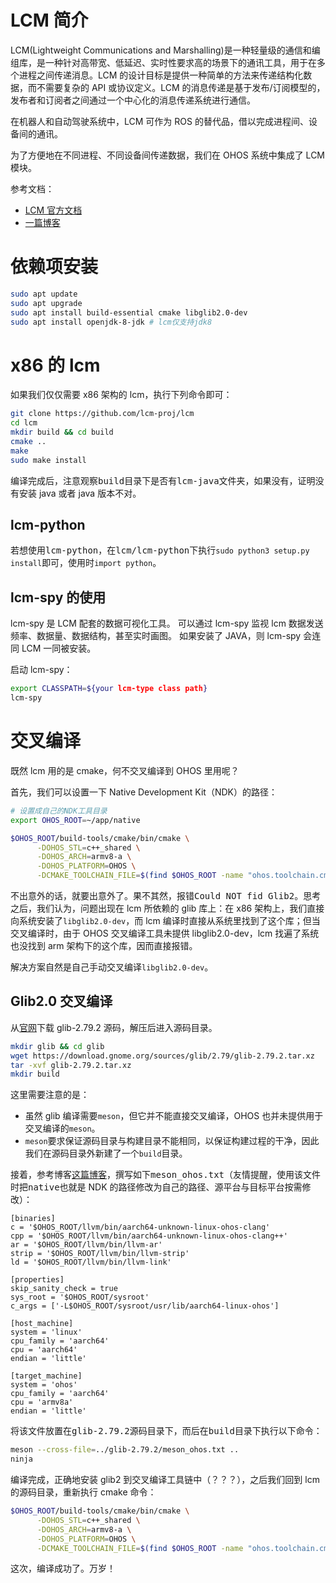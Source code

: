 <!-- 编译集成lcm模块 -->

# LCM 简介

LCM(Lightweight Communications and Marshalling)是一种轻量级的通信和编组库，是一种针对高带宽、低延迟、实时性要求高的场景下的通讯工具，用于在多个进程之间传递消息。LCM 的设计目标是提供一种简单的方法来传递结构化数据，而不需要复杂的 API 或协议定义。LCM 的消息传递是基于发布/订阅模型的，发布者和订阅者之间通过一个中心化的消息传递系统进行通信。

在机器人和自动驾驶系统中，LCM 可作为 ROS 的替代品，借以完成进程间、设备间的通讯。

为了方便地在不同进程、不同设备间传递数据，我们在 OHOS 系统中集成了 LCM 模块。

参考文档：

- [LCM 官方文档](https://lcm-proj.github.io/)
- [一篇博客](https://zhuanlan.zhihu.com/p/621943685)

# 依赖项安装

```bash
sudo apt update
sudo apt upgrade
sudo apt install build-essential cmake libglib2.0-dev
sudo apt install openjdk-8-jdk # lcm仅支持jdk8
```

# x86 的 lcm

如果我们仅仅需要 x86 架构的 lcm，执行下列命令即可：

```bash
git clone https://github.com/lcm-proj/lcm
cd lcm
mkdir build && cd build
cmake ..
make
sudo make install
```

编译完成后，注意观察<kbd>build</kbd>目录下是否有<kbd>lcm-java</kbd>文件夹，如果没有，证明没有安装 java 或者 java 版本不对。

## lcm-python

若想使用<kbd>lcm-python</kbd>，在<kbd>lcm/lcm-python</kbd>下执行`sudo python3 setup.py install`即可，使用时`import python`。

## lcm-spy 的使用

lcm-spy 是 LCM 配套的数据可视化工具。
可以通过 lcm-spy 监视 lcm 数据发送频率、数据量、数据结构，甚至实时画图。
如果安装了 JAVA，则 lcm-spy 会连同 LCM 一同被安装。

启动 lcm-spy：

```bash
export CLASSPATH=${your lcm-type class path}
lcm-spy
```

# 交叉编译

既然 lcm 用的是 cmake，何不交叉编译到 OHOS 里用呢？

首先，我们可以设置一下 Native Development Kit（NDK）的路径：

```bash
# 设置成自己的NDK工具目录
export OHOS_ROOT=~/app/native
```

```bash
$OHOS_ROOT/build-tools/cmake/bin/cmake \
      -DOHOS_STL=c++_shared \
      -DOHOS_ARCH=armv8-a \
      -DOHOS_PLATFORM=OHOS \
      -DCMAKE_TOOLCHAIN_FILE=$(find $OHOS_ROOT -name "ohos.toolchain.cmake")
```

不出意外的话，就要出意外了。果不其然，报错<kbd>Could NOT fid Glib2</kbd>。思考之后，我们认为，问题出现在 lcm 所依赖的 glib 库上：在 x86 架构上，我们直接向系统安装了`libglib2.0-dev`，而 lcm 编译时直接从系统里找到了这个库；但当交叉编译时，由于 OHOS 交叉编译工具未提供 libglib2.0-dev，lcm 找遍了系统也没找到 arm 架构下的这个库，因而直接报错。

解决方案自然是自己手动交叉编译`libglib2.0-dev`。

## Glib2.0 交叉编译

从[官网](https://download.gnome.org/sources/glib/)下载 glib-2.79.2 源码，解压后进入源码目录。

```bash
mkdir glib && cd glib
wget https://download.gnome.org/sources/glib/2.79/glib-2.79.2.tar.xz
tar -xvf glib-2.79.2.tar.xz
mkdir build
```

这里需要注意的是：

- 虽然 glib 编译需要`meson`，但它并不能直接交叉编译，OHOS 也并未提供用于交叉编译的`meson`。
- `meson`要求保证源码目录与构建目录不能相同，以保证构建过程的干净，因此我们在源码目录外新建了一个`build`目录。

接着，参考博客[这篇博客](https://t.csdnimg.cn/YfSJC)，撰写如下<kbd>meson_ohos.txt</kbd>（友情提醒，使用该文件时把<kbd>native</kbd>也就是 NDK 的路径修改为自己的路径、源平台与目标平台按需修改）：

```meson
[binaries]
c = '$OHOS_ROOT/llvm/bin/aarch64-unknown-linux-ohos-clang'
cpp = '$OHOS_ROOT/llvm/bin/aarch64-unknown-linux-ohos-clang++'
ar = '$OHOS_ROOT/llvm/bin/llvm-ar'
strip = '$OHOS_ROOT/llvm/bin/llvm-strip'
ld = '$OHOS_ROOT/llvm/bin/llvm-link'

[properties]
skip_sanity_check = true
sys_root = '$OHOS_ROOT/sysroot'
c_args = ['-L$OHOS_ROOT/sysroot/usr/lib/aarch64-linux-ohos']

[host_machine]
system = 'linux'
cpu_family = 'aarch64'
cpu = 'aarch64'
endian = 'little'

[target_machine]
system = 'ohos'
cpu_family = 'aarch64'
cpu = 'armv8a'
endian = 'little'
```

将该文件放置在<kbd>glib-2.79.2</kbd>源码目录下，而后在<kbd>build</kbd>目录下执行以下命令：

```bash
meson --cross-file=../glib-2.79.2/meson_ohos.txt ..
ninja
```

编译完成，正确地安装 glib2 到交叉编译工具链中（？？？），之后我们回到 lcm 的源码目录，重新执行 cmake 命令：

```bash
$OHOS_ROOT/build-tools/cmake/bin/cmake \
      -DOHOS_STL=c++_shared \
      -DOHOS_ARCH=armv8-a \
      -DOHOS_PLATFORM=OHOS \
      -DCMAKE_TOOLCHAIN_FILE=$(find $OHOS_ROOT -name "ohos.toolchain.cmake")
```

这次，编译成功了。万岁！
